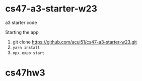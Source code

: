 # cs47-a3-starter-w23
a3 starter code

Starting the app
1. git clone https://github.com/acui51/cs47-a3-starter-w23.git
2. `yarn install`
3. `npx expo start`
# cs47hw3
